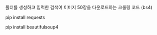 폴더를 생성하고 입력한 검색어 이미지 50장을 다운로드하는 크롤링 코드 (bs4)

   pip install requests
   
   pip install beautifulsoup4
